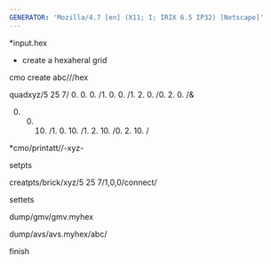 ```yaml
---
GENERATOR: 'Mozilla/4.7 [en] (X11; I; IRIX 6.5 IP32) [Netscape]'
---
```


 
*input.hex

 
* create a hexaheral grid

 cmo create abc///hex

 quadxyz/5 25 7/ 0. 0. 0. /1. 0. 0. /1. 2. 0. /0. 2. 0. /&

 0. 0. 10. /1. 0. 10. /1. 2. 10. /0. 2. 10. /

 
*cmo/printatt//-xyz-

 setpts

 creatpts/brick/xyz/5 25 7/1,0,0/connect/

 settets

 dump/gmv/gmv.myhex

 dump/avs/avs.myhex/abc/

 finish


